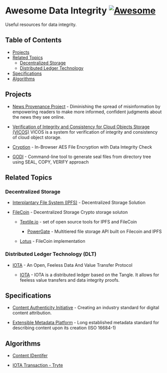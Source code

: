 # Awesome Data Integrity [![Awesome](https://cdn.rawgit.com/sindresorhus/awesome/d7305f38d29fed78fa85652e3a63e154dd8e8829/media/badge.svg)](https://github.com/sindresorhus/awesome)

Useful resources for data integrity.

## Table of Contents

* [Projects](#projects)
* [Related Topics](#relatedtechnology)
  - [Decentralized Storage](#decentralizedstorage)
  - [Distributed Ledger Technology](#distributedledgertechnology)
* [Specifications](#specifications)
* [Algorithms](#Algorithms)


## Projects

* [News Provenance Project](https://www.newsprovenanceproject.com/) - Diminishing the spread of misinformation by empowering readers to make more informed, confident judgments about the news they see online. 

* [Verification of Integrity and Consistency for Cloud Objects Storage (VICOS)](https://github.com/ibm-research/vicos)
VICOS is a system for verification of integrity and consistency of cloud object storage.

* [Cryption](https://github.com/lagmoellertim/cryption) -
In-Browser AES File Encryption with Data Integrity Check

* [GODI](https://github.com/Byron/godi) - 
Command-line tool to generate seal files from directory tree using SEAL, COPY, VERIFY approach

## Related Topics

### Decentralized Storage

* [Interplantary File System (IPFS)](https://ipfs.io/#why) - Decentralized Storage Solution

* [FileCoin](https://filecoin.io/) - Decentralized Storage Crypto storage soluton

  * [Textile.io](https://textile.io/) - set of open source tools for IPFS and FileCoin

    * [PowerGate](https://github.com/textileio/powergate) - Multitiered file storage API built on Filecoin and IPFS

  * [Lotus](https://github.com/filecoin-project/lotus) - FileCoin implementation

### Distributed Ledger Technology (DLT)

* [IOTA](https://www.iota.org/) - An Open, Feeless Data And Value Transfer Protocol

  * [IOTA](https://github.com/iotaledger) - IOTA is a distributed ledger based on the Tangle. It allows for feeless value transfers and data integrity proofs.


## Specifications

* [Content Authenticity Initiative](https://contentauthenticity.org/approach) - Creating an industry standard for digital content attribution.

* [Extensible Metadata Platform](https://www.adobe.com/products/xmp/standards.html) - Long established metadata standard for describing content upon its creation (ISO 16684-1)

## Algorithms

* [Content IDentifer](https://github.com/multiformats/cid)

* [IOTA Transaction - Tryte](https://domschiener.gitbooks.io/iota-guide/content/chapter1/transactions-and-bundles.html)
